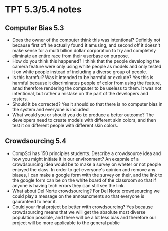 # TPT 5.3/5.4 notes
## Computer Bias 5.3
- Does the owner of the computer think this was intentional?
Definitly not because first off he actually found it amusing, and second off it doesn't make sense for a multi billion dollar corporation to try and completely eliminate an entire race from their userbase on purpose.
- How do you think this happened?
I think that the people developing the camera feature were only using white people as models and only tested it on white people instead of including a diverse group of people.
- Is this harmful? Was it intended to be harmful or exclude?
Yes this is harmful because it discriminates people of color from using the feature, anad therefore rendering the computer to be useless to them. It was not intentional, but rather a mistake on the part of the developers and testers.
- Should it be corrected?
Yes it should so that there is no computer bias in the system and everyone is included
- What would you or should you do to produce a better outcome?
The developers need to create models with different skin colors, and then test it on different people with different skin colors.
## Crowdsourcing 5.4
- CompSci has 150 principles students. Describe a crowdsource idea and how you might initiate it in our environment?
An exapmle of a crowdsourcing idea would be to make a survey on wheter or not people enjoyed the class. In order to get everyone's opinion and remove any biases, I can make a google form with the survey on their, and the link to the google form can be on the white board of the classroom so that if anyone is having tech errors they can still see the link.
- What about Del Norte crowdsourcing? 
For Del Norte crowdsourcing we could play a message on the announcments so that everyone is gauranteed to hear it.
- Could your final project be better with crowdsourcing?
Yes because crowdsourcing means that we will get the absolute most diverse population possible, and there will be a lot less bias and therefore our project will be more applicable to the general public

